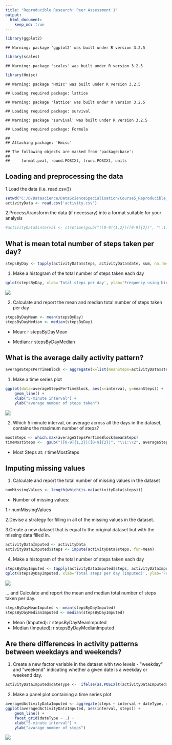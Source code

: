 ```yaml
---
title: "Reproducible Research: Peer Assessment 1"
output: 
  html_document:
    keep_md: true
---
```



```r
library(ggplot2)
```

```
## Warning: package 'ggplot2' was built under R version 3.2.5
```

```r
library(scales)
```

```
## Warning: package 'scales' was built under R version 3.2.5
```

```r
library(Hmisc)
```

```
## Warning: package 'Hmisc' was built under R version 3.2.5
```

```
## Loading required package: lattice
```

```
## Warning: package 'lattice' was built under R version 3.2.5
```

```
## Loading required package: survival
```

```
## Warning: package 'survival' was built under R version 3.2.5
```

```
## Loading required package: Formula
```

```
## 
## Attaching package: 'Hmisc'
```

```
## The following objects are masked from 'package:base':
## 
##     format.pval, round.POSIXt, trunc.POSIXt, units
```
## Loading and preprocessing the data
1.Load the data (i.e. read.csv())

```r
setwd("C:/D/Datascience/DataScienceSpecialisation/Course5_Reproducible_Research/week2_peerassignment/RepData_PeerAssessment1-master/RepData_PeerAssessment1-master/activity")
activityData <- read.csv('activity.csv')
```

2.Process/transform the data (if necessary) into a format suitable for your analysis

```r
#activityData$interval <- strptime(gsub("([0-9]{1,2})([0-9]{2})", "\\1:\\2", activityData$interval), format='%H:%M')
```

## What is mean total number of steps taken per day?

```r
stepsByDay <- tapply(activityData$steps, activityData$date, sum, na.rm=TRUE)
```

1. Make a histogram of the total number of steps taken each day

```r
qplot(stepsByDay, xlab='Total steps per day', ylab='Frequency using binwith 500', binwidth=500)
```

![](PA1_template_files/figure-html/unnamed-chunk-5-1.png)<!-- -->

2. Calculate and report the mean and median total number of steps taken per day

```r
stepsByDayMean <- mean(stepsByDay)
stepsByDayMedian <- median(stepsByDay)
```

* Mean: r stepsByDayMean

* Median: r stepsByDayMedian

## What is the average daily activity pattern?

```r
averageStepsPerTimeBlock <- aggregate(x=list(meanSteps=activityData$steps), by=list(interval=activityData$interval), FUN=mean, na.rm=TRUE)
```
1. Make a time series plot

```r
ggplot(data=averageStepsPerTimeBlock, aes(x=interval, y=meanSteps)) +
    geom_line() +
    xlab("5-minute interval") +
    ylab("average number of steps taken") 
```

![](PA1_template_files/figure-html/unnamed-chunk-8-1.png)<!-- -->

2. Which 5-minute interval, on average across all the days in the dataset, contains the maximum number of steps?

```r
mostSteps <- which.max(averageStepsPerTimeBlock$meanSteps)
timeMostSteps <-  gsub("([0-9]{1,2})([0-9]{2})", "\\1:\\2", averageStepsPerTimeBlock[mostSteps,'interval'])
```

* Most Steps at: r timeMostSteps


## Imputing missing values

1. Calculate and report the total number of missing values in the dataset

```r
numMissingValues <- length(which(is.na(activityData$steps)))
```

* Number of missing values:

1.r numMissingValues

2.Devise a strategy for filling in all of the missing values in the dataset.

3.Create a new dataset that is equal to the original dataset but with the missing data filled in.


```r
activityDataImputed <- activityData
activityDataImputed$steps <- impute(activityData$steps, fun=mean)
```
4. Make a histogram of the total number of steps taken each day

```r
stepsByDayImputed <- tapply(activityDataImputed$steps, activityDataImputed$date, sum)
qplot(stepsByDayImputed, xlab='Total steps per day (Imputed)', ylab='Frequency using binwith 500', binwidth=500)
```

![](PA1_template_files/figure-html/unnamed-chunk-12-1.png)<!-- -->


... and Calculate and report the mean and median total number of steps taken per day.


```r
stepsByDayMeanImputed <- mean(stepsByDayImputed)
stepsByDayMedianImputed <- median(stepsByDayImputed)
```
* Mean (Imputed): r stepsByDayMeanImputed
* Median (Imputed): r stepsByDayMedianImputed



## Are there differences in activity patterns between weekdays and weekends?


1. Create a new factor variable in the dataset with two levels - "weekday" and "weekend" indicating whether a given date is a weekday or weekend day.


```r
activityDataImputed$dateType <-  ifelse(as.POSIXlt(activityDataImputed$date)$wday %in% c(0,6), 'weekend', 'weekday')
```
2. Make a panel plot containing a time series plot

```r
averagedActivityDataImputed <- aggregate(steps ~ interval + dateType, data=activityDataImputed, mean)
ggplot(averagedActivityDataImputed, aes(interval, steps)) + 
    geom_line() + 
    facet_grid(dateType ~ .) +
    xlab("5-minute interval") + 
    ylab("avarage number of steps")
```

![](PA1_template_files/figure-html/unnamed-chunk-15-1.png)<!-- -->
